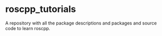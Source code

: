 # roscpp_tutorials
A repository with all the package descriptions and packages and source code to learn roscpp.
